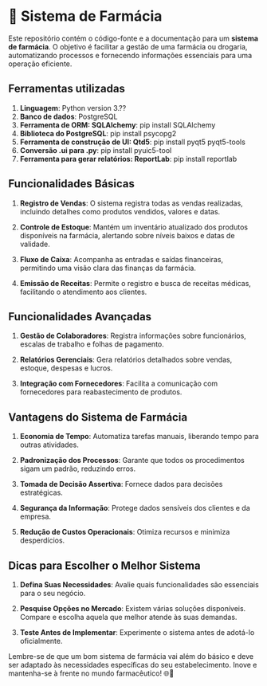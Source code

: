 # 💊 Sistema de Farmácia

Este repositório contém o código-fonte e a documentação para um **sistema de farmácia**. O objetivo é facilitar a gestão de uma farmácia ou drogaria, automatizando processos e fornecendo informações essenciais para uma operação eficiente.

## Ferramentas utilizadas

1. **Linguagem**: Python version 3.??
2. **Banco de dados**: PostgreSQL
3. **Ferramenta de ORM: SQLAlchemy**: pip install SQLAlchemy
4. **Biblioteca do PostgreSQL**: pip install psycopg2
5. **Ferramenta de construção de UI: Qtd5**: pip install pyqt5 pyqt5-tools
6. **Conversão .ui para .py**: pip install pyuic5-tool
7. **Ferramenta para gerar relatórios: ReportLab**: pip install reportlab

## Funcionalidades Básicas

1. **Registro de Vendas**: O sistema registra todas as vendas realizadas, incluindo detalhes como produtos vendidos, valores e datas.

2. **Controle de Estoque**: Mantém um inventário atualizado dos produtos disponíveis na farmácia, alertando sobre níveis baixos e datas de validade.

3. **Fluxo de Caixa**: Acompanha as entradas e saídas financeiras, permitindo uma visão clara das finanças da farmácia.

4. **Emissão de Receitas**: Permite o registro e busca de receitas médicas, facilitando o atendimento aos clientes.

## Funcionalidades Avançadas

1. **Gestão de Colaboradores**: Registra informações sobre funcionários, escalas de trabalho e folhas de pagamento.

2. **Relatórios Gerenciais**: Gera relatórios detalhados sobre vendas, estoque, despesas e lucros.

3. **Integração com Fornecedores**: Facilita a comunicação com fornecedores para reabastecimento de produtos.

## Vantagens do Sistema de Farmácia

1. **Economia de Tempo**: Automatiza tarefas manuais, liberando tempo para outras atividades.

2. **Padronização dos Processos**: Garante que todos os procedimentos sigam um padrão, reduzindo erros.

3. **Tomada de Decisão Assertiva**: Fornece dados para decisões estratégicas.

4. **Segurança da Informação**: Protege dados sensíveis dos clientes e da empresa.

5. **Redução de Custos Operacionais**: Otimiza recursos e minimiza desperdícios.

## Dicas para Escolher o Melhor Sistema

1. **Defina Suas Necessidades**: Avalie quais funcionalidades são essenciais para o seu negócio.

2. **Pesquise Opções no Mercado**: Existem várias soluções disponíveis. Compare e escolha aquela que melhor atende às suas demandas.

3. **Teste Antes de Implementar**: Experimente o sistema antes de adotá-lo oficialmente.

Lembre-se de que um bom sistema de farmácia vai além do básico e deve ser adaptado às necessidades específicas do seu estabelecimento. Inove e mantenha-se à frente no mundo farmacêutico! 🌐💊
